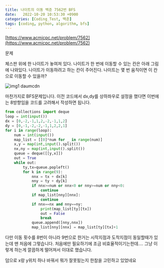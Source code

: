 ```yaml
---
title: 나이트의 이동 백준 7562번 BFS
date:   2022-10-20 10:53:30 +0900
categories: [Coding_Test, 백준]
tags: [coding, python, algorithm, bfs]
---
```


[https://www.acmicpc.net/problem/7562](https://www.acmicpc.net/problem/7562)

문제

체스판 위에 한 나이트가 놓여져 있다. 나이트가 한 번에 이동할 수 있는 칸은 아래 그림에 나와있다. 나이트가 이동하려고 하는 칸이 주어진다. 나이트는 몇 번 움직이면 이 칸으로 이동할 수 있을까?

![img1 daumcdn](https://user-images.githubusercontent.com/85277660/211186283-5ac42acd-a2fb-4572-8558-434116954453.png)

마찬가지로 BFS문제입니다. 이전 코드에서 dx,dy를 상하좌우로 설정을 했다면 이번에는 8방향임을 코드를 고려해서 작성하면 됩니다.


```py
from collections import deque
loop = int(input())
dx = [0,-2,-1,1,2,-2,-1,1,2]
dy = [0,-1,-2,-2,-1,1,2,2,1]
for i in range(loop):
    num = int(input())
    map_list = [[0]*num for _ in range(num)]
    x,y = map(int,input().split())
    nx,ny = map(int,input().split())
    queue = deque([[y,x]])
    out = True
    while out:
        ty,tx=queue.popleft()
        for k in range(9):
            nnx = tx + dx[k]
            nny = ty + dy[k]
            if nnx>=num or nnx<0 or nny>=num or nny<0:
                continue
            if map_list[nny][nnx]:
                continue
            if nnx==nx and nny==ny:
                print(map_list[ty][tx])
                out = False
                break
            queue.append([nny,nnx])
            map_list[nny][nnx] = map_list[ty][tx]+1
```

다만 이동 횟수를 8번이 아니라 9번으로 한거는 시작지점과 도착지점이 동일할때가 있는데 맨 처음에 그렇습니다. 처음에만 필요하기에 조금 비효율적이기는한데.... 그냥 이렇게 하는게 깔끔하게 떨어져서 이대로 했습니다.


덤으로 x랑 y위치 하나 바꿔서 뭐가 잘못됬는지 한참을 고민하고 있었네요